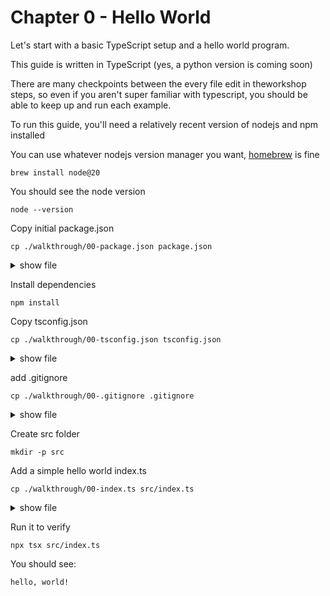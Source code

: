 # Chapter 0 - Hello World

Let's start with a basic TypeScript setup and a hello world program.

This guide is written in TypeScript (yes, a python version is coming soon)

There are many checkpoints between the every file edit in theworkshop steps, 
so even if you aren't super familiar with typescript,
you should be able to keep up and run each example.

To run this guide, you'll need a relatively recent version of nodejs and npm installed

You can use whatever nodejs version manager you want, [homebrew](https://formulae.brew.sh/formula/node) is fine


    brew install node@20

You should see the node version

    node --version

Copy initial package.json

    cp ./walkthrough/00-package.json package.json

<details>
<summary>show file</summary>

```json
// ./walkthrough/00-package.json
{
    "name": "my-agent",
    "version": "0.1.0",
    "private": true,
    "scripts": {
      "dev": "tsx src/index.ts",
      "build": "tsc"
    },
    "dependencies": {
      "tsx": "^4.15.0",
      "typescript": "^5.0.0"
    },
    "devDependencies": {
      "@types/node": "^20.0.0",
      "@typescript-eslint/eslint-plugin": "^6.0.0",
      "@typescript-eslint/parser": "^6.0.0",
      "eslint": "^8.0.0"
    }
  }
```

</details>

Install dependencies

    npm install

Copy tsconfig.json

    cp ./walkthrough/00-tsconfig.json tsconfig.json

<details>
<summary>show file</summary>

```json
// ./walkthrough/00-tsconfig.json
{
    "compilerOptions": {
      "target": "ES2017",
      "lib": ["esnext"],
      "allowJs": true,
      "skipLibCheck": true,
      "strict": true,
      "noEmit": true,
      "esModuleInterop": true,
      "module": "esnext",
      "moduleResolution": "bundler",
      "resolveJsonModule": true,
      "isolatedModules": true,
      "jsx": "preserve",
      "incremental": true,
      "plugins": [],
      "paths": {
        "@/*": ["./*"]
      }
    },
    "include": ["next-env.d.ts", "**/*.ts", "**/*.tsx", ".next/types/**/*.ts"],
    "exclude": ["node_modules", "walkthrough"]
  }
```

</details>

add .gitignore

    cp ./walkthrough/00-.gitignore .gitignore

<details>
<summary>show file</summary>

```gitignore
// ./walkthrough/00-.gitignore
baml_client/
node_modules/
```

</details>

Create src folder

    mkdir -p src

Add a simple hello world index.ts

    cp ./walkthrough/00-index.ts src/index.ts

<details>
<summary>show file</summary>

```ts
// ./walkthrough/00-index.ts
async function hello(): Promise<void> {
    console.log('hello, world!')
}

async function main() {
    await hello()
}

main().catch(console.error)
```

</details>

Run it to verify

    npx tsx src/index.ts

You should see:

    hello, world!

